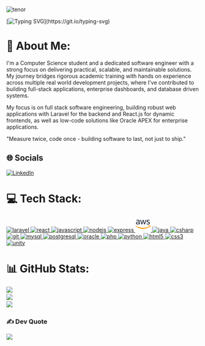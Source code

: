 ![tenor](https://github.com/user-attachments/assets/163ddb6f-1ef9-4b99-b34e-f7c1056874fc)
 
[![Typing SVG](https://readme-typing-svg.demolab.com?font=Fira+Code&pause=1000&width=435&separator=%3C&lines=Talk+is+cheap;+show+me+the+code.)](https://git.io/typing-svg)
# 💫 About Me:
I'm a Computer Science student and a dedicated software engineer  with a strong focus on delivering practical, scalable, and maintainable solutions. My journey bridges rigorous academic training with hands on experience across multiple real world development projects, where I've contributed to building full-stack applications, enterprise dashboards, and database driven systems.

My focus is on full stack software engineering, building robust web applications with Laravel for the backend and React.js for dynamic frontends, as well as low-code solutions like Oracle APEX for enterprise applications.

"Measure twice, code once - building software to last, not just to ship."


## 🌐 Socials  
<a href="https://www.linkedin.com/in/mahmoud-al-hajj/" target="_blank">
  <img src="https://cdn.jsdelivr.net/gh/devicons/devicon/icons/linkedin/linkedin-original.svg" alt="LinkedIn" width="40" height="40"/>
</a>

# 💻 Tech Stack:
<p align="left"> 
  <a href="https://laravel.com" target="_blank" rel="noreferrer"> 
    <img src="https://cdn.jsdelivr.net/gh/devicons/devicon/icons/laravel/laravel-original.svg" alt="laravel" width="40" height="40"/> 
  </a> 
  <a href="https://reactjs.org/" target="_blank" rel="noreferrer"> 
    <img src="https://cdn.jsdelivr.net/gh/devicons/devicon/icons/react/react-original.svg" alt="react" width="40" height="40"/> 
  </a> 
  <a href="https://developer.mozilla.org/en-US/docs/Web/JavaScript" target="_blank" rel="noreferrer"> 
    <img src="https://cdn.jsdelivr.net/gh/devicons/devicon/icons/javascript/javascript-original.svg" alt="javascript" width="40" height="40"/> 
  </a> 
  <a href="https://nodejs.org/" target="_blank" rel="noreferrer"> 
    <img src="https://cdn.jsdelivr.net/gh/devicons/devicon/icons/nodejs/nodejs-original.svg" alt="nodejs" width="40" height="40"/> 
  </a> 
  <a href="https://expressjs.com/" target="_blank" rel="noreferrer"> 
    <img src="https://cdn.jsdelivr.net/gh/devicons/devicon/icons/express/express-original.svg" alt="express" width="40" height="40"/> 
  </a> 
  <a href="https://aws.amazon.com" target="_blank" rel="noreferrer"> 
    <img src="https://raw.githubusercontent.com/devicons/devicon/master/icons/amazonwebservices/amazonwebservices-original-wordmark.svg" alt="aws" width="40" height="40"/> 
  </a> 
  <a href="https://www.java.com" target="_blank" rel="noreferrer"> 
    <img src="https://cdn.jsdelivr.net/gh/devicons/devicon/icons/java/java-original.svg" alt="java" width="40" height="40"/> 
  </a> 
  <a href="https://www.w3schools.com/cs/" target="_blank" rel="noreferrer"> 
    <img src="https://cdn.jsdelivr.net/gh/devicons/devicon/icons/csharp/csharp-original.svg" alt="csharp" width="40" height="40"/> 
  </a> 
  <a href="https://git-scm.com/" target="_blank" rel="noreferrer"> 
    <img src="https://cdn.jsdelivr.net/gh/devicons/devicon/icons/git/git-original.svg" alt="git" width="40" height="40"/> 
  </a> 
  <a href="https://www.mysql.com/" target="_blank" rel="noreferrer"> 
    <img src="https://cdn.jsdelivr.net/gh/devicons/devicon/icons/mysql/mysql-original.svg" alt="mysql" width="40" height="40"/> 
  </a> 
  <a href="https://www.postgresql.org/" target="_blank" rel="noreferrer"> 
    <img src="https://cdn.jsdelivr.net/gh/devicons/devicon/icons/postgresql/postgresql-original.svg" alt="postgresql" width="40" height="40"/> 
  </a> 
  <a href="https://www.oracle.com/" target="_blank" rel="noreferrer"> 
    <img src="https://cdn.jsdelivr.net/gh/devicons/devicon/icons/oracle/oracle-original.svg" alt="oracle" width="40" height="40"/> 
  </a> 
  <a href="https://www.php.net" target="_blank" rel="noreferrer"> 
    <img src="https://cdn.jsdelivr.net/gh/devicons/devicon/icons/php/php-original.svg" alt="php" width="40" height="40"/> 
  </a> 
  <a href="https://www.python.org" target="_blank" rel="noreferrer"> 
    <img src="https://cdn.jsdelivr.net/gh/devicons/devicon/icons/python/python-original.svg" alt="python" width="40" height="40"/> 
  </a> 
  <a href="https://www.w3.org/html/" target="_blank" rel="noreferrer"> 
    <img src="https://cdn.jsdelivr.net/gh/devicons/devicon/icons/html5/html5-original.svg" alt="html5" width="40" height="40"/> 
  </a> 
  <a href="https://www.w3schools.com/css/" target="_blank" rel="noreferrer"> 
    <img src="https://cdn.jsdelivr.net/gh/devicons/devicon/icons/css3/css3-original.svg" alt="css3" width="40" height="40"/> 
  </a> 
  <a href="https://unity.com/" target="_blank" rel="noreferrer"> 
    <img src="https://www.vectorlogo.zone/logos/unity3d/unity3d-icon.svg" alt="unity" width="40" height="40"/> 
  </a>  
</p>

# 📊 GitHub Stats:
![](https://github-readme-stats.vercel.app/api?username=Mahmoud-Al-Hajj&theme=dark&hide_border=false&include_all_commits=false&count_private=false)<br/>
![](https://nirzak-streak-stats.vercel.app/?user=Mahmoud-Al-Hajj&theme=dark&hide_border=false)<br/>
![](https://github-readme-stats.vercel.app/api/top-langs/?username=Mahmoud-Al-Hajj&theme=dark&hide_border=false&include_all_commits=false&count_private=false&layout=compact)

### ✍️ Dev Quote
![](https://quotes-github-readme.vercel.app/api?type=horizontal&theme=radical)



